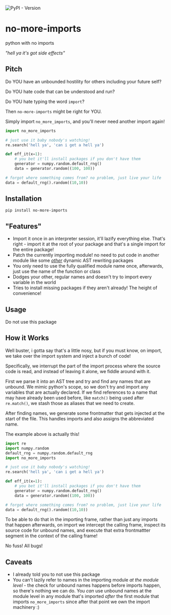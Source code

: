 ![PyPI - Version](https://img.shields.io/pypi/v/no-more-imports)

# no-more-imports

python with no imports

*"hell ya it's got side effects"*

## Pitch

Do YOU have an unbounded hostility for others including your future self?

Do YOU hate code that can be understood and run?

Do YOU hate typing the word `import`?

Then `no-more-imports` might be right for YOU.

Simply import `no_more_imports`, and you'll never need another import again!

```python
import no_more_imports

# just use it baby nobody's watching!
re.search('hell ya', 'can i get a hell ya')

def eff_it(x=1):
    # you bet it'll install packages if you don't have them
    generator = numpy.random.default_rng()
    data = generator.random((100, 100))

# forgot where something comes from? no problem, just live your life
data = default_rng().random((10,10))
```

## Installation

```shell
pip install no-more-imports 
```

## "Features"

- Import it once in an interpreter session, it'll lazify everything else.
  That's right - import it at the root of your package and that's a single import for the entire package!
- Patch the currently importing module! no need to put code in another module
  like some [*other*](https://github.com/aroberge/ideas) dynamic AST rewriting packages
- You only need to use the fully qualified module name once,
  afterwards, just use the name of the function or class
- Dodges your other, regular names and doesn't try to import every variable in the world
- Tries to install missing packages if they aren't already! The height of convenience!

## Usage

Do not use this package

## How it Works

Well buster, i gotta say that's a little nosy, but if you must know,
on import, we take over the import system and inject a bunch of code!

Specifically, we interrupt the part of the import process where the source code is read,
and instead of leaving it alone, we fiddle around with it. 

First we parse it into an AST tree and try and find any names that are unbound.
We mimic python's scope, so we don't try and import any variables that are actually declared.
If we find references to a name that may have already been used before,
like `match()` being used after `re.match()`, we stash those as aliases that
we need to create.

After finding names, we generate some frontmatter that gets injected at the start of the file.
This handles imports and also assigns the abbreviated name.

The example above is actually this!

```python
import re
import numpy.random
default_rng = numpy.random.default_rng
import no_more_imports

# just use it baby nobody's watching!
re.search('hell ya', 'can i get a hell ya')

def eff_it(x=1):
    # you bet it'll install packages if you don't have them
    generator = numpy.random.default_rng()
    data = generator.random((100, 100))

# forgot where something comes from? no problem, just live your life
data = default_rng().random((10,10))
```

To be able to do that in the importing frame, rather than just any imports
that happen afterwards, on import we intercept the calling frame,
inspect its source code for unbound names,
and execute that extra frontmattter segment in the context of the calling frame!

No fuss! All bugs!

## Caveats

- I already told you to not use this package
- You can't lazily refer to names in the importing module
  *at the module level* - the check for unbound names happens before
  imports happen, so there's nothing we can do. 
  You *can* use unbound names at the module level in any module
  that's imported *after* the first module that imports `no_more_imports` since
  after that point we own the import machinery :)
